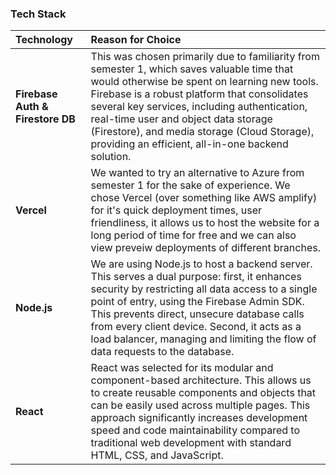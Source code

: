 ### Tech Stack

| Technology | Reason for Choice |
| :--- | :--- |
| **Firebase Auth & Firestore DB** | This was chosen primarily due to familiarity from semester 1, which saves valuable time that would otherwise be spent on learning new tools. Firebase is a robust platform that consolidates several key services, including authentication, real-time user and object data storage (Firestore), and media storage (Cloud Storage), providing an efficient, all-in-one backend solution. |
| **Vercel** | We wanted to try an alternative to Azure from semester 1 for the sake of experience. We chose Vercel (over something like AWS amplify) for it's quick deployment times, user friendliness, it allows us to host the website for a long period of time for free and we can also view preveiw deployments of different branches. |
| **Node.js** | We are using Node.js to host a backend server. This serves a dual purpose: first, it enhances security by restricting all data access to a single point of entry, using the Firebase Admin SDK. This prevents direct, unsecure database calls from every client device. Second, it acts as a load balancer, managing and limiting the flow of data requests to the database. |
| **React** | React was selected for its modular and component-based architecture. This allows us to create reusable components and objects that can be easily used across multiple pages. This approach significantly increases development speed and code maintainability compared to traditional web development with standard HTML, CSS, and JavaScript. |